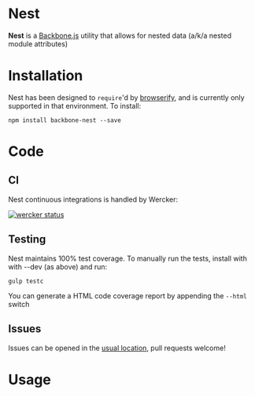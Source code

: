 # Nest
**Nest** is a [Backbone.js](http://backbonejs.org/) utility that allows for nested data
(a/k/a nested module attributes)

# Installation

Nest has been designed to `require`'d by [browserify](http://browserify.org/),
and is currently only supported in that environment. To install:

```
npm install backbone-nest --save
```

# Code

## CI
Nest continuous integrations is handled by Wercker:

[![wercker status](https://app.wercker.com/status/8aa67dbf948a32aaac56180aac9798e6/s "wercker status")](https://app.wercker.com/project/bykey/8aa67dbf948a32aaac56180aac9798e6)

## Testing
Nest maintains 100% test coverage. To manually run the tests, install with with --dev (as above) and run:

```
gulp testc
```

You can generate a HTML code coverage report by appending the `--html` switch

## Issues
Issues can be opened in the [usual location](https://github.com/mbrevda/backbone-nest/issues), pull requests welcome!

# Usage
